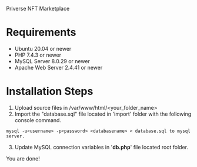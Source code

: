 Priverse NFT Marketplace
 
# Requirements
 - Ubuntu 20.04 or newer 
 - PHP 7.4.3 or newer
 - MySQL Server 8.0.29 or newer
 - Apache Web Server 2.4.41 or newer

# Installation Steps
1. Upload source files in /var/www/html/<your_folder_name>
2. Import the "database.sql" file located in 'import' folder with the following console command.

```mysql -u<username> -p<password> <databasename> < database.sql to mysql server.```

3. Update MySQL connection variables in '**db.php**' file located root folder.

You are done!
